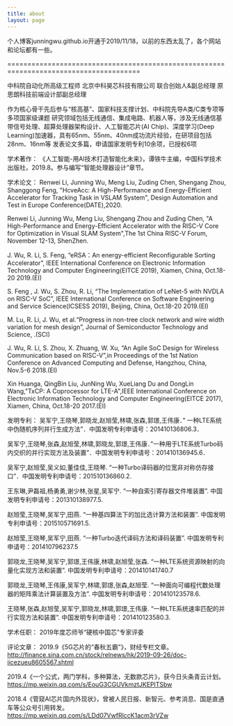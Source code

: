 ```yaml
---
title: about
layout: page
---
```


个人博客junningwu.github.io开通于2019/11/18，以前的东西太乱了，各个网站和论坛都有一些。

=======================================================================================

中科院自动化所高级工程师
北京中科昊芯科技有限公司 联合创始人&副总经理
原思朗科技前端设计部副总经理


作为核心骨干先后参与“核高基”、国家科技支撑计划、中科院先导A类/C类专项等多项国家级课题
研究领域包括无线通信、集成电路、机器人等，涉及无线通信基带信号处理、超算处理器架构设计、人工智能芯片(AI Chip)、深度学习(Deep Learning)加速器，具有65nm、55nm、40nm成功流片经验，在研项目包括28nm、16nm等
发表论文多篇，申请国家发明专利10余项，已授权6项


学术著作：
《人工智能-用AI技术打造智能化未来》，谭铁牛主编，中国科学技术出版社，2019.8。参与编写“智能处理器设计”章节。

学术论文：
Renwei Li, Junning Wu, Meng Liu, Zuding Chen, Shengang Zhou, Shanggong Feng, "HcveAcc: A High-Performance and Energy-Efficient Accelerator for Tracking Task in VSLAM System", Design Automation and Test in Europe Conference(DATE),2020.

Renwei Li, Junning Wu, Meng Liu, Shengang Zhou and Zuding Chen, "A High-Performance and Energy-Efficient Accelerator with the RISC-V Core for Optimization in Visual SLAM System",The 1st China RISC-V Forum, November 12-13, ShenZhen.

J. Wu, R. Li, S. Feng, “eRSA：An energy-efficient Reconfigurable Sorting Accelerator”, IEEE International Conference on Electronic Information Technology and Computer Engineering(EITCE 2019), Xiamen, China, Oct.18-20 2019.(EI)

S. Feng , J. Wu, S. Zhou, R. Li, “The Implementation of LeNet-5 with NVDLA on RISC-V SoC”, IEEE International Conference on Software Engineering and Service Science(ICSESS 2019), Beijing, China, Oct.18-20 2019.(EI)

M. Lu, R. Li, J. Wu, et al.“Progress in non-tree clock network and wire width variation for mesh design”, Journal of Semiconductor Technology and Science, .(SCI)

J. Wu, R. Li, S. Zhou, X. Zhuang, W. Xu, “An Agile SoC Design for Wireless Communication based on RISC-V”,in Proceedings of the 1st Nation Conference on Advanced Computing and Defense, Hangzhou, China, Nov.5-6 2018.(EI)

Xin Huanga, QingBin Liu, JunNing Wu, XueLiang Du and DongLin Wang,"TxCP: A Coprocessor for LTE-A",IEEE International Conference on Electronic Information Technology and Computer Engineering(EITCE 2017), Xiamen, China, Oct.18-20 2017.(EI)


发明专利：
吴军宁,王晓琴,郭晓龙,赵旭莹,林啸,张森,郭璟,王伟康．” 一种LTE系统中伪随机序列并行生成方法”．中国发明专利申请号：201410136806.3．

吴军宁,王晓琴,张森,赵旭莹,林啸,郭晓龙,郭璟,王伟康．”一种用于LTE系统Turbo码内交织的并行实现方法及装置”．中国发明专利申请号：201410136945.6．

吴军宁,赵旭莹,吴义如,董佳佳,王晓琴. “一种Turbo译码器的位宽非对称仿存接口”．中国发明专利申请号：201510136860.2.

王东琳,尹磊祖,杨勇勇,谢少林,张星,吴军宁. “一种自索引寄存器文件堆装置”. 中国发明专利申请号：201310138977.5.

赵旭莹,王晓琴,吴军宁,田燕. “一种基四算法下的加比选计算方法和装置”. 中国发明专利申请号：201510571691.5.

赵旭莹,王晓琴,吴军宁,田燕. “一种Turbo迭代译码方法和译码装置”. 中国发明专利申请号：201410796237.5

郭晓龙,王晓琴,吴军宁,郭璟,王伟康,林啸,赵旭莹,张森. “一种LTE系统资源映射的向量化实现方法和装置”. 中国发明专利申请号：201410141740.7

郭晓龙,王晓琴,王伟康,吴军宁,林啸,郭璟,张森,赵旭莹. “一种面向可编程代数处理器的矩阵乘法计算装置及方法”. 中国发明专利申请号：201410123578.6.

王晓琴,张森,赵旭莹,吴军宁,郭晓龙,林啸,郭璟,王伟康. “一种LTE系统速率匹配的并行实现方法和装置”. 中国发明专利申请号：201410123580.3.


学术任职：
2019年度芯师爷“硬核中国芯”专家评委

评论文章：
2019.9《5G芯片的“春秋五霸”》，财经专栏文章。http://finance.sina.com.cn/stock/relnews/hk/2019-09-26/doc-iicezueu8605567.shtml

2019.4《一个公式，两门学科，多种算法，无数款芯片》，获今日头条青云计划。https://mp.weixin.qq.com/s/EouG3CGUVkmztJKEPlTSbw

2018.4《管窥AI芯片国内外现状》，曾被人民日报、新智元、参考消息、国是直通车等公众号引用转发。https://mp.weixin.qq.com/s/LDd07VwfRlccK1acm3rVZw




